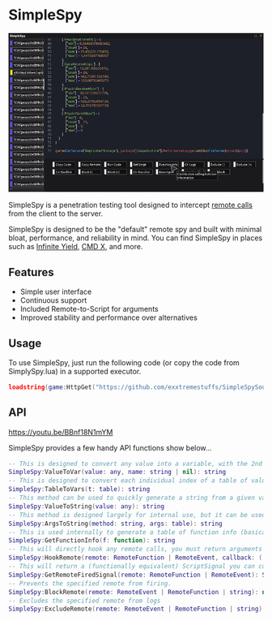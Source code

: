 # SimpleSpy
![Screenshot of SimpleSpy](assets/example-1.png)

SimpleSpy is a penetration testing tool designed to intercept [remote calls](https://developer.roblox.com/en-us/articles/Remote-Functions-and-Events) from the client to the server.

SimpleSpy is designed to be the "default" remote spy and built with minimal bloat, performance, and reliability in mind. You can find SimpleSpy in places such as [Infinite Yield](https://github.com/EdgeIY/infiniteyield), [CMD X](https://github.com/CMD-X/CMD-X), and more.
## Features
- Simple user interface
- Continuous support
- Included Remote-to-Script for arguments
- Improved stability and performance over alternatives
## Usage
To use SimpleSpy, just run the following code (or copy the code from SimplySpy.lua) in a supported executor.
```lua
loadstring(game:HttpGet("https://github.com/exxtremestuffs/SimpleSpySource/raw/master/SimpleSpy.lua"))()
```
## API
https://youtu.be/BBnf18N1mYM

SimpleSpy provides a few handy API functions show below...
```lua
-- This is designed to convert any value into a variable, with the 2nd argument being the (optional) name of the variable.
SimpleSpy:ValueToVar(value: any, name: string | nil): string
-- This is designed to convert each individual index of a table of values into variables, with the (optional) index being the variable name.
SimpleSpy:TableToVars(t: table): string
-- This method can be used to quickly generate a string from a given value. This isn't recommended to be used with tables (though it does support them), since this will not generate the value as a variable.
SimpleSpy:ValueToString(value: any): string
-- This method is designed largely for internal use, but it can be used to generate SimpleSpy's iconic R2S scripts.
SimpleSpy:ArgsToString(method: string, args: table): string
-- This is used internally to generate a table of function info (basically debug.getinfo and debug.getconstants). Might be handy to use w/ getgc().
SimpleSpy:GetFunctionInfo(f: function): string
-- This will directly hook any remote calls, you must return arguments as a table.
SimpleSpy:HookRemote(remote: RemoteFunction | RemoteEvent, callback: (...args: unknown[]) => void): nil
-- This will return a (functionally equivalent) ScriptSignal you can connect to remote calls with. See Roblox documentation for more info.
SimpleSpy:GetRemoteFiredSignal(remote: RemoteFunction | RemoteEvent): ScriptSignal
-- Prevents the specified remote from firing.
SimpleSpy:BlockRemote(remote: RemoteEvent | RemoteFunction | string): nil
-- Excludes the specified remote from logs
SimpleSpy:ExcludeRemote(remote: RemoteEvent | RemoteFunction | string): nil
```
